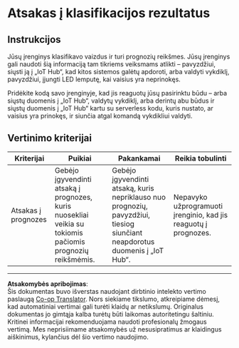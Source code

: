 <!--
CO_OP_TRANSLATOR_METADATA:
{
  "original_hash": "022e21f8629b721424c1de25195fff67",
  "translation_date": "2025-08-28T19:12:44+00:00",
  "source_file": "4-manufacturing/lessons/2-check-fruit-from-device/assignment.md",
  "language_code": "lt"
}
-->
# Atsakas į klasifikacijos rezultatus

## Instrukcijos

Jūsų įrenginys klasifikavo vaizdus ir turi prognozių reikšmes. Jūsų įrenginys gali naudoti šią informaciją tam tikriems veiksmams atlikti – pavyzdžiui, siųsti ją į „IoT Hub“, kad kitos sistemos galėtų apdoroti, arba valdyti vykdiklį, pavyzdžiui, įjungti LED lemputę, kai vaisius yra neprinokęs.

Pridėkite kodą savo įrenginyje, kad jis reaguotų jūsų pasirinktu būdu – arba siųstų duomenis į „IoT Hub“, valdytų vykdiklį, arba derintų abu būdus ir siųstų duomenis į „IoT Hub“ kartu su serverless kodu, kuris nustato, ar vaisius yra prinokęs, ir siunčia atgal komandą vykdikliui valdyti.

## Vertinimo kriterijai

| Kriterijai | Puikiai | Pakankamai | Reikia tobulinti |
| ---------- | ------- | ---------- | ---------------- |
| Atsakas į prognozes | Gebėjo įgyvendinti atsaką į prognozes, kuris nuosekliai veikia su tokiomis pačiomis prognozių reikšmėmis. | Gebėjo įgyvendinti atsaką, kuris nepriklauso nuo prognozių, pavyzdžiui, tiesiog siunčiant neapdorotus duomenis į „IoT Hub“. | Nepavyko užprogramuoti įrenginio, kad jis reaguotų į prognozes. |

---

**Atsakomybės apribojimas**:  
Šis dokumentas buvo išverstas naudojant dirbtinio intelekto vertimo paslaugą [Co-op Translator](https://github.com/Azure/co-op-translator). Nors siekiame tikslumo, atkreipiame dėmesį, kad automatiniai vertimai gali turėti klaidų ar netikslumų. Originalus dokumentas jo gimtąja kalba turėtų būti laikomas autoritetingu šaltiniu. Kritinei informacijai rekomenduojama naudoti profesionalų žmogaus vertimą. Mes neprisiimame atsakomybės už nesusipratimus ar klaidingus aiškinimus, kylančius dėl šio vertimo naudojimo.